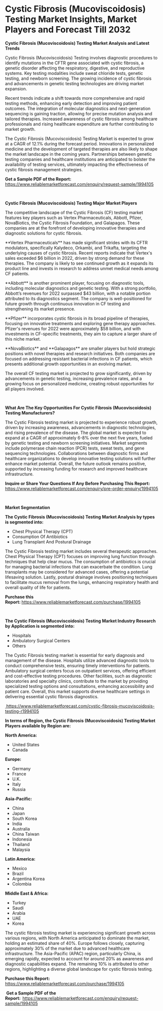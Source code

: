 <p><h1>Cystic Fibrosis (Mucoviscoidosis) Testing Market Insights, Market Players and Forecast Till 2032</h1></p><p><strong>Cystic Fibrosis (Mucoviscoidosis) Testing Market Analysis and Latest Trends</strong></p>
<p><p>Cystic Fibrosis (Mucoviscoidosis) Testing involves diagnostic procedures to identify mutations in the CFTR gene associated with cystic fibrosis, a genetic disorder affecting the respiratory, digestive, and reproductive systems. Key testing modalities include sweat chloride tests, genetic testing, and newborn screening. The growing incidence of cystic fibrosis and advancements in genetic testing technologies are driving market expansion. </p><p>Recent trends indicate a shift towards more comprehensive and rapid testing methods, enhancing early detection and improving patient outcomes. The integration of molecular diagnostics and next-generation sequencing is gaining traction, allowing for precise mutation analysis and tailored therapies. Increased awareness of cystic fibrosis among healthcare professionals and rising healthcare expenditure are further contributing to market growth.</p><p>The Cystic Fibrosis (Mucoviscoidosis) Testing Market is expected to grow at a CAGR of 12.1% during the forecast period. Innovations in personalized medicine and the development of targeted therapies are also likely to shape the market landscape in the coming years. Partnerships between genetic testing companies and healthcare institutions are anticipated to bolster the availability of testing services, ultimately impacting the effectiveness of cystic fibrosis management strategies.</p></p>
<p><strong>Get a Sample PDF of the Report:&nbsp;</strong> <a href="https://www.reliablemarketforecast.com/enquiry/request-sample/1994105?utm_campaign=1890&utm_medium=2&utm_source=Github&utm_content=ia&utm_term=13042025&utm_id=cystic-fibrosis-mucoviscoidosis-testing">https://www.reliablemarketforecast.com/enquiry/request-sample/1994105</a></p>
<p>&nbsp;</p>
<p><strong>Cystic Fibrosis (Mucoviscoidosis) Testing Major Market Players</strong></p>
<p><p>The competitive landscape of the Cystic Fibrosis (CF) testing market features key players such as Vertex Pharmaceuticals, Abbott, Pfizer, NovaBiotics, the Cystic Fibrosis Foundation, and Galapagos. These companies are at the forefront of developing innovative therapies and diagnostic solutions for cystic fibrosis.</p><p>**Vertex Pharmaceuticals** has made significant strides with its CFTR modulators, specifically Kalydeco, Orkambi, and Trikafta, targeting the underlying causes of cystic fibrosis. Recent reports indicate that Vertex's sales exceeded $6 billion in 2022, driven by strong demand for these therapies. The company is likely to see continued growth as it expands its product line and invests in research to address unmet medical needs among CF patients.</p><p>**Abbott** is another prominent player, focusing on diagnostic tools, including molecular diagnostics and genetic testing. With a strong portfolio, Abbott’s revenues for 2022 surpassed $43 billion, with a notable portion attributed to its diagnostics segment. The company is well-positioned for future growth through continuous innovation in CF testing and strengthening its market presence.</p><p>**Pfizer** incorporates cystic fibrosis in its broad pipeline of therapies, focusing on innovative treatments and exploring gene therapy approaches. Pfizer's revenues for 2022 were approximately $58 billion, and with investments in CF-specific treatments, they aim to capture a larger share of this niche market.</p><p>**NovaBiotics** and **Galapagos** are smaller players but hold strategic positions with novel therapies and research initiatives. Both companies are focused on addressing resistant bacterial infections in CF patients, which presents additional growth opportunities in an evolving market. </p><p>The overall CF testing market is projected to grow significantly, driven by advancements in genetic testing, increasing prevalence rates, and a growing focus on personalized medicine, creating robust opportunities for all players involved.</p></p>
<p>&nbsp;</p>
<p><strong>What Are The Key Opportunities For Cystic Fibrosis (Mucoviscoidosis) Testing Manufacturers?</strong></p>
<p><p>The Cystic Fibrosis testing market is projected to experience robust growth, driven by increasing awareness, advancements in diagnostic technologies, and rising prevalence of the disease. The global market is expected to expand at a CAGR of approximately 6-8% over the next five years, fueled by genetic testing and newborn screening initiatives. Market segments include polymerase chain reaction (PCR) tests, sweat tests, and gene sequencing technologies. Collaborations between diagnostic firms and healthcare organizations to develop innovative testing solutions will further enhance market potential. Overall, the future outlook remains positive, supported by increasing funding for research and improved healthcare infrastructure.</p></p>
<p><strong>Inquire or Share Your Questions If Any Before Purchasing This Report:</strong> <a href="https://www.reliablemarketforecast.com/enquiry/pre-order-enquiry/1994105?utm_campaign=1890&utm_medium=2&utm_source=Github&utm_content=ia&utm_term=13042025&utm_id=cystic-fibrosis-mucoviscoidosis-testing">https://www.reliablemarketforecast.com/enquiry/pre-order-enquiry/1994105</a></p>
<p>&nbsp;</p>
<p><strong>Market Segmentation</strong></p>
<p><strong>The Cystic Fibrosis (Mucoviscoidosis) Testing Market Analysis by types is segmented into:</strong></p>
<p><ul><li>Chest Physical Therapy (CPT)</li><li>Consumption Of Antibiotics</li><li>Lung Transplant And Postural Drainage</li></ul></p>
<p><p>The Cystic Fibrosis testing market includes several therapeutic approaches. Chest Physical Therapy (CPT) focuses on improving lung function through techniques that help clear mucus. The consumption of antibiotics is crucial for managing bacterial infections that can exacerbate the condition. Lung transplants may be considered for advanced cases, offering a potential lifesaving solution. Lastly, postural drainage involves positioning techniques to facilitate mucus removal from the lungs, enhancing respiratory health and overall quality of life for patients.</p></p>
<p><strong>Purchase this Report:&nbsp;</strong><a href="https://www.reliablemarketforecast.com/purchase/1994105?utm_campaign=1890&utm_medium=2&utm_source=Github&utm_content=ia&utm_term=13042025&utm_id=cystic-fibrosis-mucoviscoidosis-testing">https://www.reliablemarketforecast.com/purchase/1994105</a></p>
<p>&nbsp;</p>
<p><strong>The Cystic Fibrosis (Mucoviscoidosis) Testing Market Industry Research by Application is segmented into:</strong></p>
<p><ul><li>Hospitals</li><li>Ambulatory Surgical Centers</li><li>Others</li></ul></p>
<p><p>The Cystic Fibrosis testing market is essential for early diagnosis and management of the disease. Hospitals utilize advanced diagnostic tools to conduct comprehensive tests, ensuring timely interventions for patients. Ambulatory surgical centers focus on outpatient services, offering efficient and cost-effective testing procedures. Other facilities, such as diagnostic laboratories and specialty clinics, contribute to the market by providing specialized testing options and consultations, enhancing accessibility and patient care. Overall, this market supports diverse healthcare settings in delivering essential cystic fibrosis diagnostics.</p></p>
<p><a href="https://www.reliablemarketforecast.com/cystic-fibrosis-mucoviscoidosis-testing-r1994105?utm_campaign=1890&utm_medium=2&utm_source=Github&utm_content=ia&utm_term=13042025&utm_id=cystic-fibrosis-mucoviscoidosis-testing">&nbsp;https://www.reliablemarketforecast.com/cystic-fibrosis-mucoviscoidosis-testing-r1994105</a></p>
<p><strong>In terms of Region, the Cystic Fibrosis (Mucoviscoidosis) Testing Market Players available by Region are:</strong></p>
<p>
    <p> <strong> North America: </strong>
        <ul>
            <li>United States</li>
            <li>Canada</li>
        </ul>
        </p> 
    <p> <strong> Europe: </strong>
        <ul>
            <li>Germany</li>
            <li>France</li>
            <li>U.K.</li>
            <li>Italy</li>
            <li>Russia</li>
        </ul>
        </p> 
    <p> <strong> Asia-Pacific: </strong>
        <ul>
            <li>China</li>
            <li>Japan</li>
            <li>South Korea</li>
            <li>India</li>
            <li>Australia</li>
            <li>China Taiwan</li>
            <li>Indonesia</li>
            <li>Thailand</li>
            <li>Malaysia</li>
        </ul>
        </p> 
    <p> <strong> Latin America: </strong>
        <ul>
            <li>Mexico</li>
            <li>Brazil</li>
            <li>Argentina Korea</li>
            <li>Colombia</li>
        </ul>
        </p> 
    <p> <strong> Middle East & Africa: </strong>
        <ul>
            <li>Turkey</li>
            <li>Saudi</li>
            <li>Arabia</li>
            <li>UAE</li>
            <li>Korea</li>
        </ul>
    </p>
    </p>
<p><p>The cystic fibrosis testing market is experiencing significant growth across various regions, with North America anticipated to dominate the market, holding an estimated share of 40%. Europe follows closely, capturing approximately 30% of the market due to advanced healthcare infrastructure. The Asia-Pacific (APAC) region, particularly China, is emerging rapidly, expected to account for around 20% as awareness and diagnostic capabilities expand. The remaining 10% is attributed to other regions, highlighting a diverse global landscape for cystic fibrosis testing.</p></p>
<p><strong>Purchase this Report: </strong><a href="https://www.reliablemarketforecast.com/purchase/1994105?utm_campaign=1890&utm_medium=2&utm_source=Github&utm_content=ia&utm_term=13042025&utm_id=cystic-fibrosis-mucoviscoidosis-testing">https://www.reliablemarketforecast.com/purchase/1994105</a></p>
<p>&nbsp;<strong>Get a Sample PDF of the Report:&nbsp;&nbsp;</strong><a href="https://www.reliablemarketforecast.com/enquiry/request-sample/1994105?utm_campaign=1890&utm_medium=2&utm_source=Github&utm_content=ia&utm_term=13042025&utm_id=cystic-fibrosis-mucoviscoidosis-testing">https://www.reliablemarketforecast.com/enquiry/request-sample/1994105</a></p>
<p><strong></strong></p>
<p><p></p><p></p><p></p></p>
